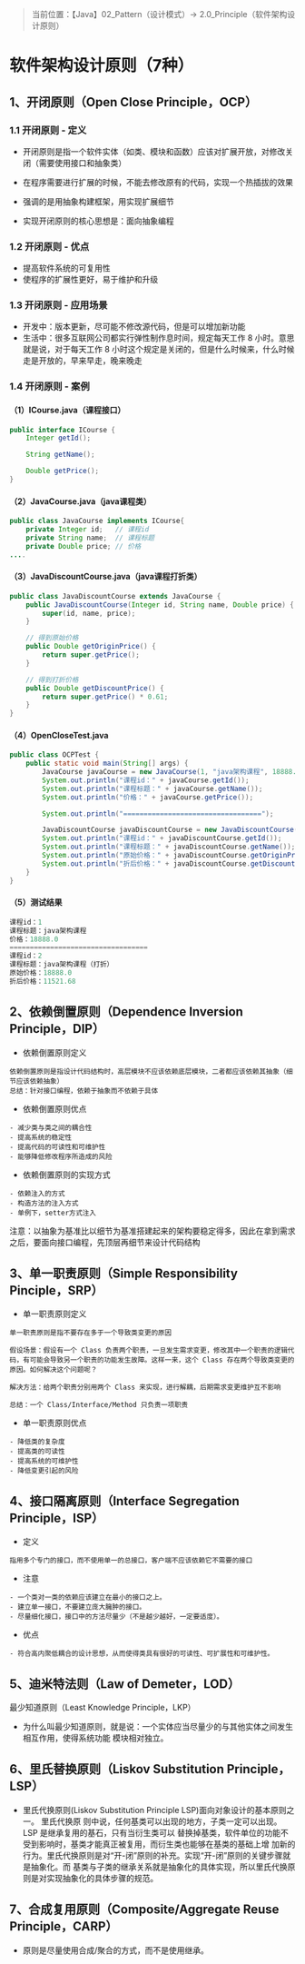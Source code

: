 > 当前位置：【Java】02_Pattern（设计模式）-> 2.0_Principle（软件架构设计原则）



# 软件架构设计原则（7种）

## 1、开闭原则（Open Close Principle，OCP）

### 1.1 开闭原则 - 定义

- 开闭原则是指一个软件实体（如类、模块和函数）应该对扩展开放，对修改关闭（需要使用接口和抽象类）

- 在程序需要进行扩展的时候，不能去修改原有的代码，实现一个热插拔的效果
- 强调的是用抽象构建框架，用实现扩展细节
- 实现开闭原则的核心思想是：面向抽象编程

### 1.2 开闭原则 - 优点

- 提高软件系统的可复用性
- 使程序的扩展性更好，易于维护和升级  

### 1.3 开闭原则 - 应用场景

- 开发中：版本更新，尽可能不修改源代码，但是可以增加新功能
- 生活中：很多互联网公司都实行弹性制作息时间，规定每天工作 8 小时。意思就是说，对于每天工作 8 小时这个规定是关闭的，但是什么时候来，什么时候走是开放的，早来早走，晚来晚走

### 1.4 开闭原则 - 案例

#### （1）ICourse.java（课程接口）

```java
public interface ICourse {
    Integer getId();

    String getName();

    Double getPrice();
}
```

#### （2）JavaCourse.java（java课程类）

```java
public class JavaCourse implements ICourse{
    private Integer id;   // 课程id
    private String name;  // 课程标题
    private Double price; // 价格
....
```

#### （3）JavaDiscountCourse.java（java课程打折类）

```java
public class JavaDiscountCourse extends JavaCourse {
    public JavaDiscountCourse(Integer id, String name, Double price) {
        super(id, name, price);
    }

    // 得到原始价格
    public Double getOriginPrice() {
        return super.getPrice();
    }

    // 得到打折价格
    public Double getDiscountPrice() {
        return super.getPrice() * 0.61;
    }
}
```

#### （4）OpenCloseTest.java

```java
public class OCPTest {
    public static void main(String[] args) {
        JavaCourse javaCourse = new JavaCourse(1, "java架构课程", 18888.00);
        System.out.println("课程id：" + javaCourse.getId());
        System.out.println("课程标题：" + javaCourse.getName());
        System.out.println("价格：" + javaCourse.getPrice());

        System.out.println("==================================");

        JavaDiscountCourse javaDiscountCourse = new JavaDiscountCourse(2, "java架构课程（打折）", 18888.00);
		System.out.println("课程id：" + javaDiscountCourse.getId());
		System.out.println("课程标题：" + javaDiscountCourse.getName());
		System.out.println("原始价格：" + javaDiscountCourse.getOriginPrice());
        System.out.println("折后价格：" + javaDiscountCourse.getDiscountPrice());
    }
}
```

#### （5）测试结果

```java
课程id：1
课程标题：java架构课程
价格：18888.0
==================================
课程id：2
课程标题：java架构课程（打折）
原始价格：18888.0
折后价格：11521.68
```



## 2、依赖倒置原则（Dependence Inversion Principle，DIP）

- 依赖倒置原则定义

```
依赖倒置原则是指设计代码结构时，高层模块不应该依赖底层模块，二者都应该依赖其抽象（细节应该依赖抽象）
总结：针对接口编程，依赖于抽象而不依赖于具体
```

- 依赖倒置原则优点

```
- 减少类与类之间的耦合性
- 提高系统的稳定性
- 提高代码的可读性和可维护性
- 能够降低修改程序所造成的风险 
```

- 依赖倒置原则的实现方式

```
- 依赖注入的方式
- 构造方法的注入方式
- 单例下，setter方式注入
```

注意：以抽象为基准比以细节为基准搭建起来的架构要稳定得多，因此在拿到需求之后，要面向接口编程，先顶层再细节来设计代码结构 



## 3、单一职责原则（Simple Responsibility Pinciple，SRP）

- 单一职责原则定义

```
单一职责原则是指不要存在多于一个导致类变更的原因

假设场景：假设有一个 Class 负责两个职责，一旦发生需求变更，修改其中一个职责的逻辑代码，有可能会导致另一个职责的功能发生故障。这样一来，这个 Class 存在两个导致类变更的原因。如何解决这个问题呢？

解决方法：给两个职责分别用两个 Class 来实现，进行解耦，后期需求变更维护互不影响

总结：一个 Class/Interface/Method 只负责一项职责 
```

- 单一职责原则优点

```
- 降低类的复杂度
- 提高类的可读性
- 提高系统的可维护性
- 降低变更引起的风险
```



## 4、接口隔离原则（Interface Segregation Principle，ISP）

- 定义

```
指用多个专门的接口，而不使用单一的总接口，客户端不应该依赖它不需要的接口
```

- 注意

```
- 一个类对一类的依赖应该建立在最小的接口之上。
- 建立单一接口，不要建立庞大臃肿的接口。
- 尽量细化接口，接口中的方法尽量少（不是越少越好，一定要适度）。
```

- 优点

```
- 符合高内聚低耦合的设计思想，从而使得类具有很好的可读性、可扩展性和可维护性。
```



## 5、迪米特法则（Law of Demeter，LOD）

最少知道原则（Least Knowledge Principle，LKP）

- 为什么叫最少知道原则，就是说：一个实体应当尽量少的与其他实体之间发生相互作用，使得系统功能 模块相对独立。



## 6、里氏替换原则（Liskov Substitution Principle，LSP）

- 里氏代换原则(Liskov Substitution Principle LSP)面向对象设计的基本原则之一。 里氏代换原 则中说，任何基类可以出现的地方，子类一定可以出现。 LSP 是继承复用的基石，只有当衍生类可以 替换掉基类，软件单位的功能不受到影响时，基类才能真正被复用，而衍生类也能够在基类的基础上增 加新的行为。里氏代换原则是对“开-闭”原则的补充。实现“开-闭”原则的关键步骤就是抽象化。而 基类与子类的继承关系就是抽象化的具体实现，所以里氏代换原则是对实现抽象化的具体步骤的规范。



## 7、合成复用原则（Composite/Aggregate Reuse Principle，CARP）

- 原则是尽量使用合成/聚合的方式，而不是使用继承。



